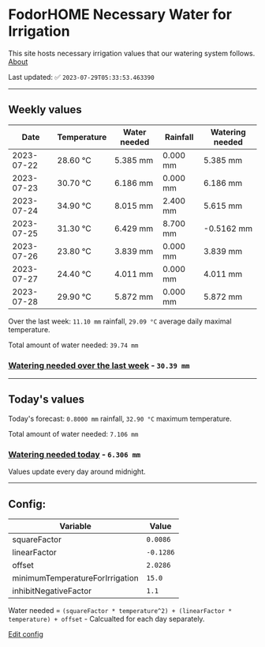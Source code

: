 # FodorHOME Necessary Water for Irrigation

This site hosts necessary irrigation values that our watering system follows. [About](https://github.com/redyau/irrigation)

Last updated: ✅ `2023-07-29T05:33:53.463390`

---

## Weekly values

| Date | Temperature | Water needed | Rainfall | Watering needed |
|-----|-----|-----|-----|-----|
| 2023-07-22 | 28.60 °C | 5.385 mm | 0.000 mm | 5.385 mm |
| 2023-07-23 | 30.70 °C | 6.186 mm | 0.000 mm | 6.186 mm |
| 2023-07-24 | 34.90 °C | 8.015 mm | 2.400 mm | 5.615 mm |
| 2023-07-25 | 31.30 °C | 6.429 mm | 8.700 mm | -0.5162 mm |
| 2023-07-26 | 23.80 °C | 3.839 mm | 0.000 mm | 3.839 mm |
| 2023-07-27 | 24.40 °C | 4.011 mm | 0.000 mm | 4.011 mm |
| 2023-07-28 | 29.90 °C | 5.872 mm | 0.000 mm | 5.872 mm |


Over the last week: `11.10 mm` rainfall, `29.09 °C` average daily maximal temperature.

Total amount of water needed: `39.74 mm`

### [Watering needed over the last week](lastweek.txt) - `30.39 mm`

---

## Today's values

Today's forecast: `0.8000 mm` rainfall, `32.90 °C` maximum temperature.

Total amount of water needed: `7.106 mm`

### [Watering needed today](today.txt) - `6.306 mm`

Values update every day around midnight.

---

## Config:

| Variable | Value |
|-----|-----|
| squareFactor | `0.0086` |
| linearFactor | `-0.1286` |
| offset | `2.0286` |
| minimumTemperatureForIrrigation | `15.0` |
| inhibitNegativeFactor | `1.1` |

Water needed = `(squareFactor * temperature^2) + (linearFactor * temperature) + offset` - Calcualted for each day separately.

[Edit config](https://github.com/RedyAu/irrigation/edit/main/config.json)

